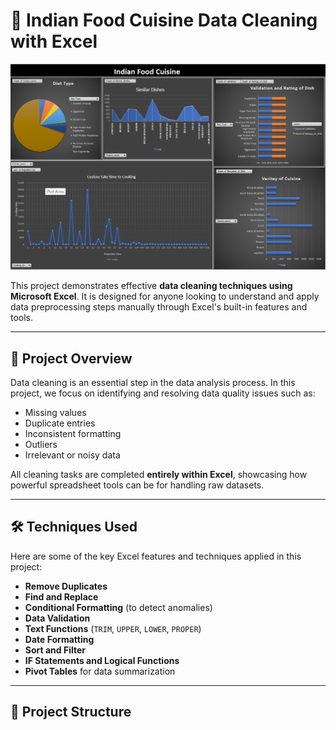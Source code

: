 # 🧹 Indian Food Cuisine Data Cleaning with Excel

![Data Cleaning Dashboard](Dashboard.png)

This project demonstrates effective **data cleaning techniques using Microsoft Excel**. It is designed for anyone looking to understand and apply data preprocessing steps manually through Excel's built-in features and tools.

---

## 📌 Project Overview

Data cleaning is an essential step in the data analysis process. In this project, we focus on identifying and resolving data quality issues such as:

- Missing values
- Duplicate entries
- Inconsistent formatting
- Outliers
- Irrelevant or noisy data

All cleaning tasks are completed **entirely within Excel**, showcasing how powerful spreadsheet tools can be for handling raw datasets.

---

## 🛠 Techniques Used

Here are some of the key Excel features and techniques applied in this project:

- **Remove Duplicates**
- **Find and Replace**
- **Conditional Formatting** (to detect anomalies)
- **Data Validation**
- **Text Functions** (`TRIM`, `UPPER`, `LOWER`, `PROPER`)
- **Date Formatting**
- **Sort and Filter**
- **IF Statements and Logical Functions**
- **Pivot Tables** for data summarization

---

## 📁 Project Structure

